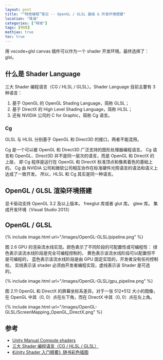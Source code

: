 ```yaml
---
layout: post
title: "“特效编程”笔记 -- OpenGL / GLSL 基础 & 开发环境搭建"
location: "珠海"
categories: ["特效"]
tags: [特效]
mathjax: true
toc: true
---
```


用 vscode+glsl canvas 插件可以作为一个 shader 开发环境。最终选择了：glsl。


## 什么是 Shader Language

三大 Shader 编程语言（CG / HLSL / GLSL）。Shader Language 目前主要有 3 种语言：

1. 基于 OpenGL 的 OpenGL Shading Language，简称 GLSL；
2. 基于 DirectX 的 High Level Shading Language，简称 HLSL；
3. 还有 NVIDIA 公司的 C for Graphic，简称 Cg 语言。


### Cg

GLSL 与 HLSL 分别基于 OpenGL 和 Direct3D 的接口，两者不能混用。

Cg 是一个可以被 OpenGL 和 Direct3D 广泛支持的图形处理器编程语言。
Cg 语言和 OpenGL、Direct3D 并不是同一层次的语言，而是 OpenGL 和 DirectX 的上层，
即 Cg 程序是运行在 OpenGL 和 DirectX 标准顶点和像素着色的基础上的。
Cg 由 NVIDIA 公司和微软公司相互协作在标准硬件光照语言的语法和语义上达成了一致开发。
所以，HLSL 和 Cg 其实是同一种语言。


## OpenGL / GLSL 渲染环境搭建

显卡驱动支持 OpenGL 3.2 及以上版本。
freeglut 库或者 glut 库。
glew 库。
集成开发环境（Visual Studio 2013）


## OpenGL / GLSL

{% include image.html url="/images/OpenGL-GLSL/pipeline.png" %}

图 2.6 GPU 的渲染流水线实现。颜色表示了不同阶段的可配置性或可编程性：
绿色表示该流水线阶段是完全可编程控制的，
黄色表示该流水线阶段可以配置但不是可编程的，
蓝色表示该流水线阶段是由 GPU 固定实现的，开发者没有任何控制权。
实线表示该 shader 必须由开发者编程实现，虚线表示该 Shader 是可选的。

{% include image.html url="/images/OpenGL-GLSL/gpu_pipeline.png" %}

图 2.11 OpenGL 和 DirectX 的屏幕坐标系差异。对于一张 512\*512 大小的图像，在 OpenGL 中其（0, 0）点在左下角，而在 DirectX 中其（0, 0）点在左上角。

{% include image.html url="/images/OpenGL-GLSL/ScreenMapping_OpenGL_DirectX.png" %}


## 参考

* [Unity Manual Compute shaders](https://docs.unity3d.com/Manual/class-ComputeShader.html)
* [三大 Shader 编程语言（CG / HLSL / GLSL）](https://zhuanlan.zhihu.com/p/47433678)
* [《Unity Shader 入门精要》随书彩色插图](http://candycat1992.github.io/unity_shaders_book/unity_shaders_book_images.html)
